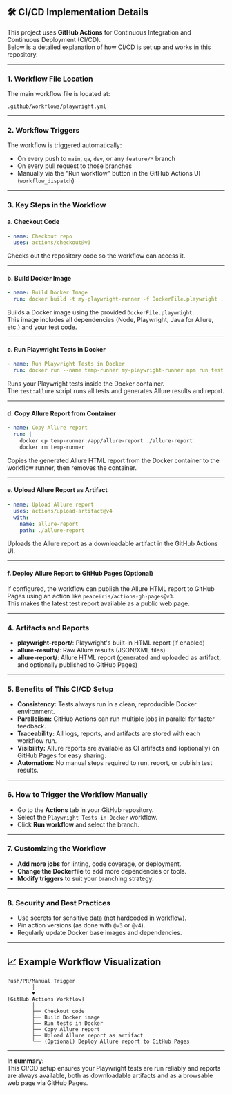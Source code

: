 ## 🛠️ CI/CD Implementation Details

This project uses **GitHub Actions** for Continuous Integration and Continuous Deployment (CI/CD).  
Below is a detailed explanation of how CI/CD is set up and works in this repository.

---

### 1. **Workflow File Location**

The main workflow file is located at:

```
.github/workflows/playwright.yml
```

---

### 2. **Workflow Triggers**

The workflow is triggered automatically:
- On every push to `main`, `qa`, `dev`, or any `feature/*` branch
- On every pull request to those branches
- Manually via the "Run workflow" button in the GitHub Actions UI (`workflow_dispatch`)

---

### 3. **Key Steps in the Workflow**

#### **a. Checkout Code**

```yaml
- name: Checkout repo
  uses: actions/checkout@v3
```
Checks out the repository code so the workflow can access it.

---

#### **b. Build Docker Image**

```yaml
- name: Build Docker Image
  run: docker build -t my-playwright-runner -f DockerFile.playwright .
```
Builds a Docker image using the provided `DockerFile.playwright`.  
This image includes all dependencies (Node, Playwright, Java for Allure, etc.) and your test code.

---

#### **c. Run Playwright Tests in Docker**

```yaml
- name: Run Playwright Tests in Docker
  run: docker run --name temp-runner my-playwright-runner npm run test:allure
```
Runs your Playwright tests inside the Docker container.  
The `test:allure` script runs all tests and generates Allure results and report.

---

#### **d. Copy Allure Report from Container**

```yaml
- name: Copy Allure report
  run: |
    docker cp temp-runner:/app/allure-report ./allure-report
    docker rm temp-runner
```
Copies the generated Allure HTML report from the Docker container to the workflow runner, then removes the container.

---

#### **e. Upload Allure Report as Artifact**

```yaml
- name: Upload Allure report
  uses: actions/upload-artifact@v4
  with:
    name: allure-report
    path: ./allure-report
```
Uploads the Allure report as a downloadable artifact in the GitHub Actions UI.

---

#### **f. Deploy Allure Report to GitHub Pages (Optional)**

If configured, the workflow can publish the Allure HTML report to GitHub Pages using an action like `peaceiris/actions-gh-pages@v3`.  
This makes the latest test report available as a public web page.

---

### 4. **Artifacts and Reports**

- **playwright-report/**: Playwright's built-in HTML report (if enabled)
- **allure-results/**: Raw Allure results (JSON/XML files)
- **allure-report/**: Allure HTML report (generated and uploaded as artifact, and optionally published to GitHub Pages)

---

### 5. **Benefits of This CI/CD Setup**

- **Consistency:** Tests always run in a clean, reproducible Docker environment.
- **Parallelism:** GitHub Actions can run multiple jobs in parallel for faster feedback.
- **Traceability:** All logs, reports, and artifacts are stored with each workflow run.
- **Visibility:** Allure reports are available as CI artifacts and (optionally) on GitHub Pages for easy sharing.
- **Automation:** No manual steps required to run, report, or publish test results.

---

### 6. **How to Trigger the Workflow Manually**

- Go to the **Actions** tab in your GitHub repository.
- Select the `Playwright Tests in Docker` workflow.
- Click **Run workflow** and select the branch.

---

### 7. **Customizing the Workflow**

- **Add more jobs** for linting, code coverage, or deployment.
- **Change the Dockerfile** to add more dependencies or tools.
- **Modify triggers** to suit your branching strategy.

---

### 8. **Security and Best Practices**

- Use secrets for sensitive data (not hardcoded in workflow).
- Pin action versions (as done with `@v3` or `@v4`).
- Regularly update Docker base images and dependencies.

---

## 📈 Example Workflow Visualization

```
Push/PR/Manual Trigger
        │
        ▼
[GitHub Actions Workflow]
        │
        ├── Checkout code
        ├── Build Docker image
        ├── Run tests in Docker
        ├── Copy Allure report
        ├── Upload Allure report as artifact
        └── (Optional) Deploy Allure report to GitHub Pages
```

---

**In summary:**  
This CI/CD setup ensures your Playwright tests are run reliably and reports are always available, both as downloadable artifacts and as a browsable web page via GitHub Pages.